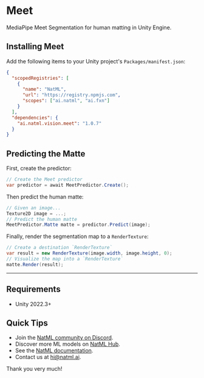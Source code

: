 # Meet
MediaPipe Meet Segmentation for human matting in Unity Engine.

## Installing Meet
Add the following items to your Unity project's `Packages/manifest.json`:
```json
{
  "scopedRegistries": [
    {
      "name": "NatML",
      "url": "https://registry.npmjs.com",
      "scopes": ["ai.natml", "ai.fxn"]
    }
  ],
  "dependencies": {
    "ai.natml.vision.meet": "1.0.7"
  }
}
```

## Predicting the Matte
First, create the predictor:
```csharp
// Create the Meet predictor
var predictor = await MeetPredictor.Create();
```

Then predict the human matte:
```csharp
// Given an image...
Texture2D image = ...;
// Predict the human matte
MeetPredictor.Matte matte = predictor.Predict(image);
```

Finally, render the segmentation map to a `RenderTexture`:
```csharp
// Create a destination `RenderTexture`
var result = new RenderTexture(image.width, image.height, 0);
// Visualize the map into a `RenderTexture`
matte.Render(result);
```

___

## Requirements
- Unity 2022.3+

## Quick Tips
- Join the [NatML community on Discord](https://natml.ai/community).
- Discover more ML models on [NatML Hub](https://hub.natml.ai).
- See the [NatML documentation](https://docs.natml.ai/unity).
- Contact us at [hi@natml.ai](mailto:hi@natml.ai).

Thank you very much!